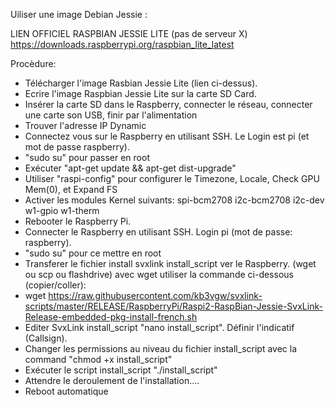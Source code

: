 Uiliser une image Debian Jessie :

LIEN OFFICIEL RASPBIAN JESSIE LITE (pas de serveur X)
https://downloads.raspberrypi.org/raspbian_lite_latest

Procèdure:
- Télécharger l'image Rasbian Jessie Lite (lien ci-dessus).
- Ecrire l'image Raspbian Jessie Lite sur la carte SD Card.
- Insérer la carte SD  dans le Raspberry, connecter le réseau, connecter une carte son USB, finir par l'alimentation
- Trouver l'adresse IP Dynamic
- Connectez vous sur le Raspberry en utilisant SSH.  Le Login est pi (et mot de passe raspberry).
- "sudo su" pour passer en root
- Exécuter "apt-get update && apt-get dist-upgrade"
- Utiliser "raspi-config" pour configurer le Timezone, Locale, Check GPU Mem(0), et Expand FS
- Activer les modules Kernel suivants: spi-bcm2708 i2c-bcm2708 i2c-dev w1-gpio w1-therm
- Rebooter le Raspberry Pi.
- Connecter le Raspberry en utilisant SSH. Login pi (mot de passe: raspberry).
- "sudo su" pour ce mettre en root
- Transferer le fichier install svxlink  install_script ver le Raspberry.  (wget ou scp ou flashdrive) avec wget utiliser la commande ci-dessous (copier/coller):
- wget https://raw.githubusercontent.com/kb3vgw/svxlink-scripts/master/RELEASE/RaspberryPi/Raspi2-RaspBian-Jessie-SvxLink-Release-embedded-pkg-install-french.sh
- Editer SvxLink install_script "nano install_script".   Définir l'indicatif (Callsign).
- Changer les permissions au niveau du fichier install_script avec la command "chmod +x install_script"
- Exécuter le script install_script  "./install_script"
- Attendre le deroulement de l'installation.... 
- Reboot automatique



